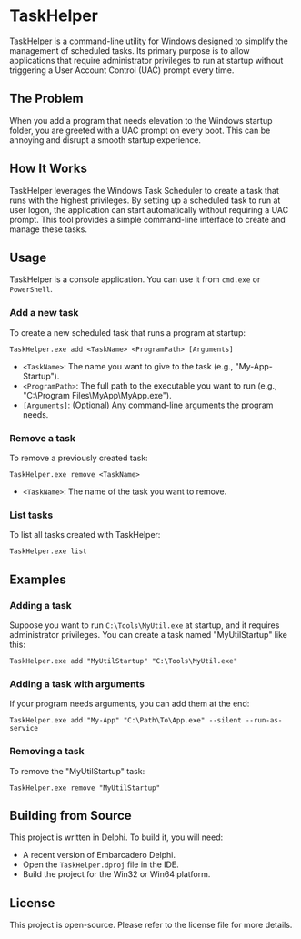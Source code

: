 # TaskHelper

TaskHelper is a command-line utility for Windows designed to simplify the management of scheduled tasks. Its primary purpose is to allow applications that require administrator privileges to run at startup without triggering a User Account Control (UAC) prompt every time.

## The Problem

When you add a program that needs elevation to the Windows startup folder, you are greeted with a UAC prompt on every boot. This can be annoying and disrupt a smooth startup experience.

## How It Works

TaskHelper leverages the Windows Task Scheduler to create a task that runs with the highest privileges. By setting up a scheduled task to run at user logon, the application can start automatically without requiring a UAC prompt. This tool provides a simple command-line interface to create and manage these tasks.

## Usage

TaskHelper is a console application. You can use it from `cmd.exe` or `PowerShell`.

### Add a new task

To create a new scheduled task that runs a program at startup:

```
TaskHelper.exe add <TaskName> <ProgramPath> [Arguments]
```

- `<TaskName>`: The name you want to give to the task (e.g., "My-App-Startup").
- `<ProgramPath>`: The full path to the executable you want to run (e.g., "C:\Program Files\MyApp\MyApp.exe").
- `[Arguments]`: (Optional) Any command-line arguments the program needs.

### Remove a task

To remove a previously created task:

```
TaskHelper.exe remove <TaskName>
```

- `<TaskName>`: The name of the task you want to remove.

### List tasks

To list all tasks created with TaskHelper:

```
TaskHelper.exe list
```

## Examples

### Adding a task

Suppose you want to run `C:\Tools\MyUtil.exe` at startup, and it requires administrator privileges. You can create a task named "MyUtilStartup" like this:

```
TaskHelper.exe add "MyUtilStartup" "C:\Tools\MyUtil.exe"
```

### Adding a task with arguments

If your program needs arguments, you can add them at the end:

```
TaskHelper.exe add "My-App" "C:\Path\To\App.exe" --silent --run-as-service
```

### Removing a task

To remove the "MyUtilStartup" task:

```
TaskHelper.exe remove "MyUtilStartup"
```

## Building from Source

This project is written in Delphi. To build it, you will need:

- A recent version of Embarcadero Delphi.
- Open the `TaskHelper.dproj` file in the IDE.
- Build the project for the Win32 or Win64 platform.

## License

This project is open-source. Please refer to the license file for more details.
